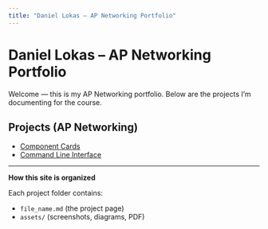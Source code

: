 ```yaml
---
title: "Daniel Lokas – AP Networking Portfolio"
---
```


# Daniel Lokas – AP Networking Portfolio

Welcome — this is my AP Networking portfolio. Below are the projects I’m documenting for the course.

## Projects (AP Networking)
- [Component Cards](<classes/ap networking files/component-cards.md>)
- [Command Line Interface](<classes/ap networking files/command-line-interface.md>)


---

**How this site is organized**

Each project folder contains:
- `file_name.md` (the project page)
- `assets/` (screenshots, diagrams, PDF)


